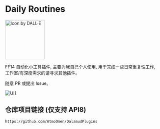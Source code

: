 # Daily Routines

<img src="https://raw.githubusercontent.com/AtmoOmen/DailyRoutines/main/imgs/icon.png" width="128" height="128" alt="Icon by DALL·E">

FF14 自动化小工具插件, 主要为我自己个人使用, 用于完成一些日常重复性工作, 工作室/有深度需求的请寻求其他插件。

随意 PR 或提出 Issue。

![UI1](https://raw.githubusercontent.com/AtmoOmen/DailyRoutines/main/imgs/UI-1.png)

## 仓库项目链接 (仅支持 API8)

```
https://github.com/AtmoOmen/DalamudPlugins
```